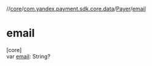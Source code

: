 //[core](../../../index.md)/[com.yandex.payment.sdk.core.data](../index.md)/[Payer](index.md)/[email](email.md)

# email

[core]\
var [email](email.md): String?
